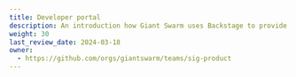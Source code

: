 ```yaml
---
title: Developer portal
description: An introduction how Giant Swarm uses Backstage to provide a developer portal.
weight: 30
last_review_date: 2024-03-18
owner:
  - https://github.com/orgs/giantswarm/teams/sig-product
---
```


